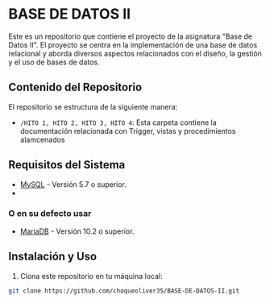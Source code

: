 # BASE DE DATOS II

Este es un repositorio que contiene el proyecto de la asignatura "Base de Datos II". El proyecto se centra en la implementación de una base de datos relacional y aborda diversos aspectos relacionados con el diseño, la gestión y el uso de bases de datos.

## Contenido del Repositorio

El repositorio se estructura de la siguiente manera:

- `/HITO 1, HITO 2, HITO 3, HITO 4`: Esta carpeta contiene la documentación relacionada con Trigger, vistas y procedimientos alamcenados



## Requisitos del Sistema

- [MySQL](https://www.mysql.com) - Versión 5.7 o superior.
- 
### O en su defecto usar
- [MariaDB](https://mariadb.org) - Versión 10.2 o superior.

## Instalación y Uso

1. Clona este repositorio en tu máquina local:

```bash
git clone https://github.com/choqueoliver35/BASE-DE-DATOS-II.git
